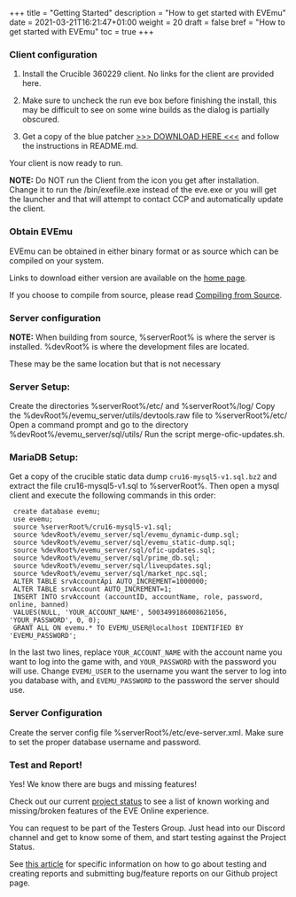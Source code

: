 +++
title = "Getting Started"
description = "How to get started with EVEmu"
date = 2021-03-21T16:21:47+01:00
weight = 20
draft = false
bref = "How to get started with EVEmu"
toc = true
+++

### Client configuration
1. Install the Crucible 360229 client. No links for the client are provided here.

2. Make sure to uncheck the run eve box before finishing the install, this may be difficult to see on some wine builds as the dialog is partially obscured.

3. Get a copy of the blue patcher [>>> DOWNLOAD HERE <<<](https://github.com/stschake/blue_patcher) and follow the instructions in README.md.

Your client is now ready to run.

**NOTE:** Do NOT run the Client from the icon you get after installation. Change it to run the /bin/exefile.exe instead of the eve.exe or you will get the launcher and that will attempt to contact CCP and automatically update the client.

### Obtain EVEmu

EVEmu can be obtained in either binary format or as source which can be compiled on your system.

Links to download either version are available on the [home page](/).

If you choose to compile from source, please read [Compiling from Source](/docs/compiling_from_source).

### Server configuration

**NOTE:**
When building from source, 
%serverRoot% is where the server is installed.
%devRoot% is where the development files are located.

These may be the same location but that is not necessary

### Server Setup:

Create the directories %serverRoot%/etc/ and %serverRoot%/log/
Copy the %devRoot%/evemu_server/utils/devtools.raw file to %serverRoot%/etc/
Open a command prompt and go to the directory %devRoot%/evemu_server/sql/utils/
Run the script merge-ofic-updates.sh.

### MariaDB Setup:

Get a copy of the crucible static data dump `cru16-mysql5-v1.sql.bz2` and extract the file cru16-mysql5-v1.sql to %serverRoot%. Then open a mysql client and execute the following commands in this order: 
```
 create database evemu;
 use evemu;
 source %serverRoot%/cru16-mysql5-v1.sql;
 source %devRoot%/evemu_server/sql/evemu_dynamic-dump.sql;
 source %devRoot%/evemu_server/sql/evemu_static-dump.sql;
 source %devRoot%/evemu_server/sql/ofic-updates.sql;
 source %devRoot%/evemu_server/sql/prime_db.sql;
 source %devRoot%/evemu_server/sql/liveupdates.sql;
 source %devRoot%/evemu_server/sql/market_npc.sql;
 ALTER TABLE srvAccountApi AUTO_INCREMENT=1000000;
 ALTER TABLE srvAccount AUTO_INCREMENT=1;
 INSERT INTO srvAccount (accountID, accountName, role, password, online, banned)   
 VALUES(NULL, 'YOUR_ACCOUNT_NAME', 5003499186008621056, 'YOUR_PASSWORD', 0, 0);
 GRANT ALL ON evemu.* TO EVEMU_USER@localhost IDENTIFIED BY 'EVEMU_PASSWORD';
 ```

In the last two lines, replace `YOUR_ACCOUNT_NAME` with the account name you want to log into the game with, and `YOUR_PASSWORD` with the password you will use. Change `EVEMU_USER` to the username you want the server to log into you database with, and `EVEMU_PASSWORD` to the password the server should use.

### Server Configuration

Create the server config file %serverRoot%/etc/eve-server.xml. Make sure to set the proper database username and password.

### Test and Report!
Yes! We know there are bugs and missing features!

Check out our current [project status](/project_status) to see a list of known working and missing/broken features of the EVE Online experience.

You can request to be part of the Testers Group. Just head into our Discord channel and get to know some of them, and start testing against the Project Status.

See [this article](/docs/testing) for specific information on how to go about testing and creating reports and submitting bug/feature reports on our Github project page.